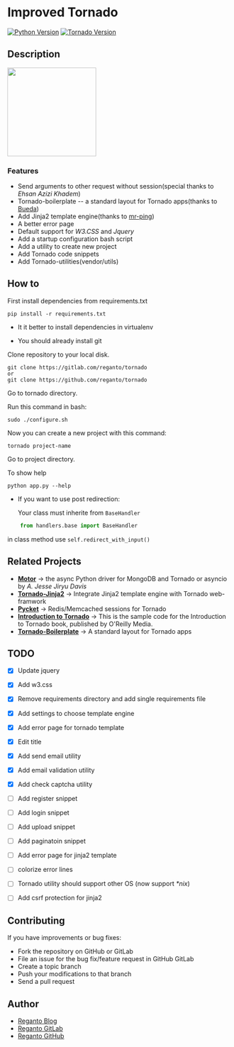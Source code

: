 # Improved Tornado
[![Python Version](https://img.shields.io/badge/python-3.7.4-green)](https://www.python.org/)
[![Tornado Version](https://img.shields.io/badge/tornado-6.0.3-green)](https://www.tornadoweb.org/en/stable/)

## Description

<p>
    <img src="https://user-images.githubusercontent.com/29402115/62376423-d4e2ed00-b555-11e9-88d3-11ca3ed43d07.png" 
         width="200" height="200" />
</p>

### Features

- Send  arguments to other request without session(special thanks to *Ehsan Azizi Khadem*)
- Tornado-boilerplate -- a standard layout for Tornado apps(thanks to [Bueda](https://github.com/bueda/tornado-boilerplate))
- Add Jinja2 template engine(thanks to [mr-ping](https://github.com/mr-ping/tornado_jinja2))
- A better error page
- Default support for *W3.CSS* and *Jquery*
- Add a startup configuration bash script
- Add a utility to create new project
- Add Tornado code snippets
- Add Tornado-utilities(vendor/utils)

## How to

First install dependencies from requirements.txt 

    pip install -r requirements.txt

* It it better to install dependencies in virtualenv

* You should already install git

Clone repository to your local disk.

    git clone https://gitlab.com/reganto/tornado
    or
    git clone https://github.com/reganto/tornado


Go to tornado directory.

Run this command in bash:

    sudo ./configure.sh

Now you can create a new project with this command:

    tornado project-name

Go to project directory.

To show help

    python app.py --help

* If you want to use post redirection:

  Your class must inherite from `BaseHandler`

```python
    from handlers.base import BaseHandler
```

in class method use `self.redirect_with_input()`

## Related Projects

- **[Motor](https://github.com/mongodb/motor)**  -> the async Python driver for MongoDB and Tornado or asyncio by *A. Jesse Jiryu Davis*
- **[Tornado-Jinja2](https://github.com/mr-ping/tornado_jinja2)** -> Integrate Jinja2 template engine with Tornado web-framwork
- **[Pycket](https://github.com/diogobaeder/pycket)** -> Redis/Memcached sessions for Tornado 
- **[Introduction to Tornado](https://github.com/Introduction-to-Tornado/Introduction-to-Tornado)** -> 
This is the sample code for the Introduction to Tornado book, published by O'Reilly Media.
- **[Tornado-Boilerplate](https://github.com/bueda/tornado-boilerplate)** -> A standard layout for Tornado apps



## TODO

- [x] Update jquery
- [x] Add w3.css
- [x] Remove requirements directory and add single requirements file
- [x] Add settings to choose template engine
- [x] Add error page for tornado template
- [x] Edit title
- [x] Add send email utility
- [x] Add email validation utility
- [x] Add check captcha utility
- [ ] Add register snippet
- [ ] Add login snippet
- [ ] Add upload snippet
- [ ] Add paginatoin snippet
- [ ] Add error page for jinja2 template
- [ ] colorize error lines
- [ ] Tornado  utility should support other OS (now support *\*nix*)
- [ ] Add csrf protection for jinja2


## Contributing

If you have improvements or bug fixes:

* Fork the repository on GitHub or GitLab
* File an issue for the bug fix/feature request in GitHub GitLab
* Create a topic branch
* Push your modifications to that branch
* Send a pull request

## Author

* [Reganto Blog](http://www.reganto.blog.ir)
* [Reganto GitLab](https://gitlab.com/reganto/)
* [Reganto GitHub](https://github.com/reganto/)

